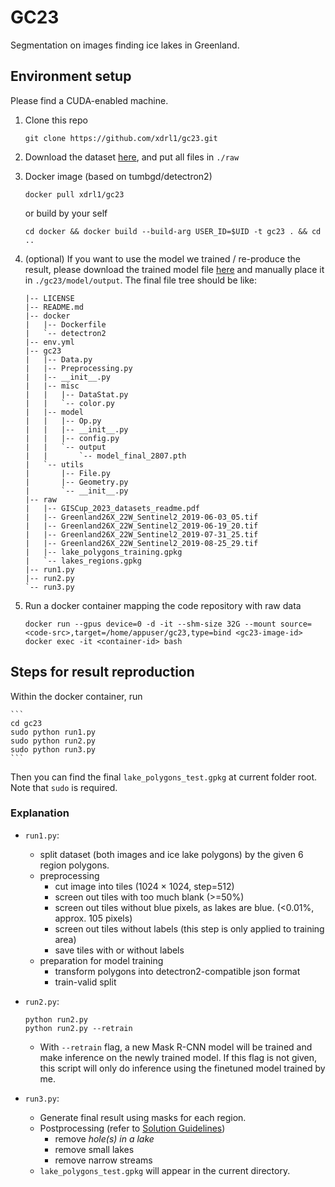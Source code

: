 # GC23

Segmentation on images finding ice lakes in Greenland.

## Environment setup

Please find a CUDA-enabled machine.

1. Clone this repo

    ```
    git clone https://github.com/xdrl1/gc23.git
    ```

2. Download the dataset [here](https://sigspatial2023.sigspatial.org/giscup/download.html), and put all files in `./raw`

3. Docker image (based on tumbgd/detectron2)

    ```
    docker pull xdrl1/gc23
    ```

    or build by your self

    ```
    cd docker && docker build --build-arg USER_ID=$UID -t gc23 . && cd ..
    ```

4. (optional) If you want to use the model we trained / re-produce the result, please download the trained model file [here]() and manually place it in `./gc23/model/output`. The final file tree should be like:

    ```
    |-- LICENSE
    |-- README.md
    |-- docker
    |   |-- Dockerfile
    |   `-- detectron2
    |-- env.yml
    |-- gc23
    |   |-- Data.py
    |   |-- Preprocessing.py
    |   |-- __init__.py
    |   |-- misc
    |   |   |-- DataStat.py
    |   |   `-- color.py
    |   |-- model
    |   |   |-- Op.py
    |   |   |-- __init__.py
    |   |   |-- config.py
    |   |   `-- output
    |   |       `-- model_final_2807.pth
    |   `-- utils
    |       |-- File.py
    |       |-- Geometry.py
    |       `-- __init__.py
    |-- raw
    |   |-- GISCup_2023_datasets_readme.pdf
    |   |-- Greenland26X_22W_Sentinel2_2019-06-03_05.tif
    |   |-- Greenland26X_22W_Sentinel2_2019-06-19_20.tif
    |   |-- Greenland26X_22W_Sentinel2_2019-07-31_25.tif
    |   |-- Greenland26X_22W_Sentinel2_2019-08-25_29.tif
    |   |-- lake_polygons_training.gpkg
    |   `-- lakes_regions.gpkg
    |-- run1.py
    |-- run2.py
    `-- run3.py
    ```

5. Run a docker container mapping the code repository with raw data

    ```
    docker run --gpus device=0 -d -it --shm-size 32G --mount source=<code-src>,target=/home/appuser/gc23,type=bind <gc23-image-id>
    docker exec -it <container-id> bash
    ```

## Steps for result reproduction

Within the docker container, run

    ```
    cd gc23
    sudo python run1.py
    sudo python run2.py
    sudo python run3.py
    ```

Then you can find the final `lake_polygons_test.gpkg` at current folder root. Note that `sudo` is required.

### Explanation

- `run1.py`:
    - split dataset (both images and ice lake polygons) by the given 6 region polygons.
    - preprocessing
        - cut image into tiles (1024 $\times$ 1024, step=512)
        - screen out tiles with too much blank (>=50%)
        - screen out tiles without blue pixels, as lakes are blue. (<0.01%, approx. 105 pixels)
        - screen out tiles without labels (this step is only applied to training area)
        - save tiles with or without labels
    - preparation for model training
        - transform polygons into detectron2-compatible json format
        - train-valid split

- `run2.py`:
    ```
    python run2.py
    python run2.py --retrain
    ```
    - With `--retrain` flag, a new Mask R-CNN model will be trained and make inference on the newly trained model. If this flag is not given, this script will only do inference using the finetuned model trained by me.

- `run3.py`:
    - Generate final result using masks for each region.
    - Postprocessing (refer to [Solution Guidelines](https://sigspatial2023.sigspatial.org/giscup/problem.html))
        - remove *hole(s) in a lake*
        - remove small lakes
        - remove narrow streams
    - `lake_polygons_test.gpkg` will appear in the current directory.
